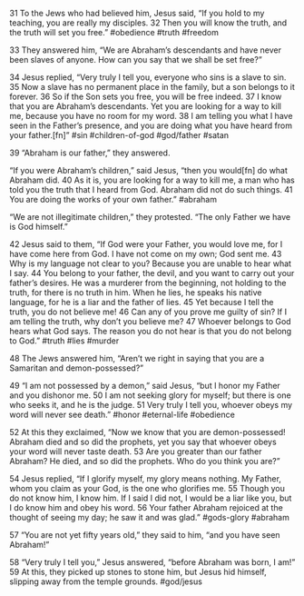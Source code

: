 31 To the Jews who had believed him, Jesus said, “If you hold to my teaching, you are really my disciples. 32 Then you will know the truth, and the truth will set you free.” #obedience #truth #freedom

33 They answered him, “We are Abraham’s descendants and have never been slaves of anyone. How can you say that we shall be set free?”

34 Jesus replied, “Very truly I tell you, everyone who sins is a slave to sin. 35 Now a slave has no permanent place in the family, but a son belongs to it forever. 36 So if the Son sets you free, you will be free indeed. 37 I know that you are Abraham’s descendants. Yet you are looking for a way to kill me, because you have no room for my word. 38 I am telling you what I have seen in the Father’s presence, and you are doing what you have heard from your father.[fn]” #sin #children-of-god #god/father #satan

39 “Abraham is our father,” they answered.

“If you were Abraham’s children,” said Jesus, “then you would[fn] do what Abraham did. 40 As it is, you are looking for a way to kill me, a man who has told you the truth that I heard from God. Abraham did not do such things. 41 You are doing the works of your own father.” #abraham

“We are not illegitimate children,” they protested. “The only Father we have is God himself.”

42 Jesus said to them, “If God were your Father, you would love me, for I have come here from God. I have not come on my own; God sent me. 43 Why is my language not clear to you? Because you are unable to hear what I say. 44 You belong to your father, the devil, and you want to carry out your father’s desires. He was a murderer from the beginning, not holding to the truth, for there is no truth in him. When he lies, he speaks his native language, for he is a liar and the father of lies. 45 Yet because I tell the truth, you do not believe me! 46 Can any of you prove me guilty of sin? If I am telling the truth, why don’t you believe me? 47 Whoever belongs to God hears what God says. The reason you do not hear is that you do not belong to God.” #truth #lies #murder

48 The Jews answered him, “Aren’t we right in saying that you are a Samaritan and demon-possessed?”

49 “I am not possessed by a demon,” said Jesus, “but I honor my Father and you dishonor me. 50 I am not seeking glory for myself; but there is one who seeks it, and he is the judge. 51 Very truly I tell you, whoever obeys my word will never see death.” #honor #eternal-life #obedience 

52 At this they exclaimed, “Now we know that you are demon-possessed! Abraham died and so did the prophets, yet you say that whoever obeys your word will never taste death. 53 Are you greater than our father Abraham? He died, and so did the prophets. Who do you think you are?”

54 Jesus replied, “If I glorify myself, my glory means nothing. My Father, whom you claim as your God, is the one who glorifies me. 55 Though you do not know him, I know him. If I said I did not, I would be a liar like you, but I do know him and obey his word. 56 Your father Abraham rejoiced at the thought of seeing my day; he saw it and was glad.” #gods-glory #abraham 

57 “You are not yet fifty years old,” they said to him, “and you have seen Abraham!”

58 “Very truly I tell you,” Jesus answered, “before Abraham was born, I am!” 59 At this, they picked up stones to stone him, but Jesus hid himself, slipping away from the temple grounds. #god/jesus 